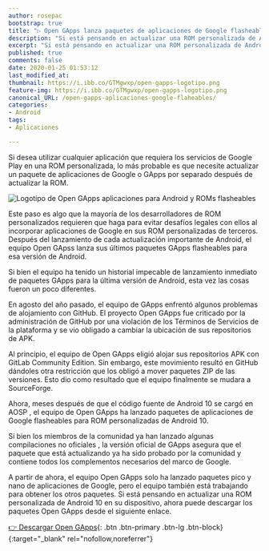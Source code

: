 ```yaml
---
author: rosepac
bootstrap: true
title: "▷ Open GApps lanza paquetes de aplicaciones de Google flasheables para ROM personalizadas de Android 10"
description: "Si está pensando en actualizar una ROM personalizada de Android 10 en su dispositivo ahora es posible usando las aplicaciones de Google de Open GApps."
excerpt: "Si está pensando en actualizar una ROM personalizada de Android 10 en su dispositivo ahora es posible usando las aplicaciones de Google de Open GApps."
published: true
comments: false
date: 2020-01-25 01:53:12
last_modified_at: 
thumbnail: https://i.ibb.co/GTMgwxp/open-gapps-logotipo.png
feature-img: https://i.ibb.co/GTMgwxp/open-gapps-logotipo.png
canonical_URL: /open-gapps-aplicaciones-google-flaheables/
categories:
- Android
tags:
- Aplicaciones

---
```


Si desea utilizar cualquier aplicación que requiera los servicios de Google Play en una ROM personalizada, lo más probable es que necesite actualizar un paquete de aplicaciones de Google o GApps por separado después de actualizar la ROM.

![](https://i.ibb.co/GTMgwxp/open-gapps-logotipo.png "Logotipo de Open GApps aplicaciones para Android y ROMs flasheables")

Este paso es algo que la mayoría de los desarrolladores de ROM personalizados requieren que haga para evitar desafíos legales con ellos al incorporar aplicaciones de Google en sus ROM personalizadas de terceros. Después del lanzamiento de cada actualización importante de Android, el equipo Open GApss lanza sus últimos paquetes GApps flasheables para esa versión de Android.

Si bien el equipo ha tenido un historial impecable de lanzamiento inmediato de paquetes GApps para la última versión de Android, esta vez las cosas fueron un poco diferentes.

En agosto del año pasado, el equipo de GApps enfrentó algunos problemas de alojamiento con GitHub. El proyecto Open GApps fue criticado por la administración de GitHub por una violación de los Términos de Servicios de la plataforma y se vio obligado a cambiar la ubicación de sus repositorios de APK.

Al principio, el equipo de Open GApps eligió alojar sus repositorios APK con GitLab Community Edition. Sin embargo, este movimiento resultó en GitHub dándoles otra restricción que los obligó a mover paquetes ZIP de las versiones. Esto dio como resultado que el equipo finalmente se mudara a SourceForge.

Ahora, meses después de que el código fuente de Android 10 se cargó en AOSP , el equipo de Open GApps ha lanzado paquetes de aplicaciones de Google flasheables para ROM personalizadas de Android 10.

Si bien los miembros de la comunidad ya han lanzado algunas compilaciones no oficiales , la versión oficial de GApps asegura que el paquete que está actualizando ya ha sido probado por la comunidad y contiene todos los complementos necesarios del marco de Google.

A partir de ahora, el equipo Open GApps solo ha lanzado paquetes pico y nano de aplicaciones de Google, pero el equipo también está trabajando para obtener los otros paquetes. Si está pensando en actualizar una ROM personalizada de Android 10 en su dispositivo, ahora puede descargar los paquetes Open GApps desde el siguiente enlace.

[👉 Descargar Open GApps](https://opengapps.org/){: .btn .btn-primary .btn-lg .btn-block}{:target="_blank" rel="nofollow,noreferrer"}

